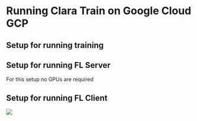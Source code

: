 # Running Clara Train on Google Cloud GCP  


## Setup for running training 

## Setup for running FL Server
For this setup no GPUs are required  

## Setup for running FL Client

![](screenShots/result.png)

